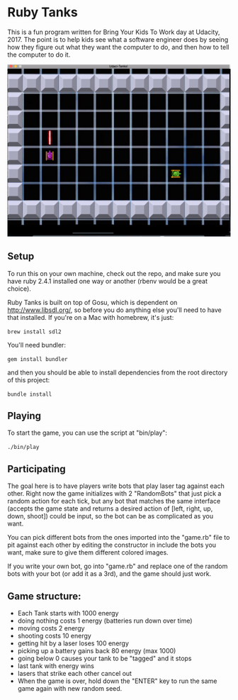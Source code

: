 # Ruby Tanks

This is a fun program written for Bring Your Kids To Work day
at Udacity, 2017.  The point is to help kids see what a software engineer
does by seeing how they figure out what they want the computer to do,
and then how to tell the computer to do it.

![UdaciTanks](/assets/ruby-tanks.png)

## Setup

To run this on your own machine, check out the repo, and make sure
you have ruby 2.4.1 installed one way or another (rbenv would be a great
  choice).

Ruby Tanks is built on top of Gosu, which is dependent on http://www.libsdl.org/,
so before you do anything else you'll need to have that installed. If you're
on a Mac with homebrew, it's just:

`brew install sdl2`

You'll need bundler:

`gem install bundler`

and then you should be able to install dependencies from the root directory
of this project:

`bundle install`

## Playing

To start the game, you can use the script at "bin/play":

`./bin/play`

## Participating

The goal here is to have players write bots that play laser tag against each other.
Right now the game initializes with 2 "RandomBots" that just pick a random
action for each tick, but any bot that matches the same interface (accepts
  the game state and returns a desired action of [left, right, up, down, shoot])
could be input, so the bot can be as complicated as you want.

You can pick different bots from the ones
imported into the "game.rb" file to pit against
each other by editing the constructor in include the
bots you want, make sure to give them different
colored images.

If you write your own bot, go into "game.rb" and replace one of the random
bots with your bot (or add it as a 3rd), and the game should just work.

## Game structure:

* Each Tank starts with 1000 energy
* doing nothing costs 1 energy (batteries run down over time)
* moving costs 2 energy
* shooting costs 10 energy
* getting hit by a laser loses 100 energy
* picking up a battery gains back 80 energy (max 1000)
* going below 0 causes your tank to be "tagged" and it stops
* last tank with energy wins
* lasers that strike each other cancel out
* When the game is over, hold down the "ENTER" key to run the same game again with new random seed.
